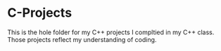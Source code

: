 # C-Projects
This is the hole folder for my C++ projects I compltied in my C++ class. Those projects reflect my understanding of coding.  
